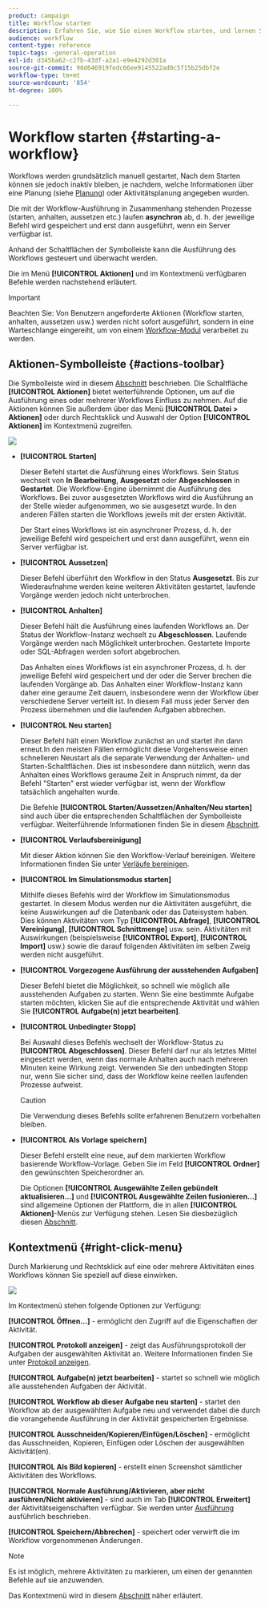 ```yaml
---
product: campaign
title: Workflow starten
description: Erfahren Sie, wie Sie einen Workflow starten, und lernen Sie die Symbolleiste sowie das Kontextmenü für Workflow-Aktionen kennen
audience: workflow
content-type: reference
topic-tags: -general-operation
exl-id: d345ba62-c2fb-43df-a2a1-e9e4292d301a
source-git-commit: 98d646919fedc66ee9145522ad0c5f15b25dbf2e
workflow-type: tm+mt
source-wordcount: '854'
ht-degree: 100%

---
```


# Workflow starten {#starting-a-workflow}

Workflows werden grundsätzlich manuell gestartet, Nach dem Starten können sie jedoch inaktiv bleiben, je nachdem, welche Informationen über eine Planung (siehe [Planung](../../workflow/using/scheduler.md)) oder Aktivitätsplanung angegeben wurden.

Die mit der Workflow-Ausführung in Zusammenhang stehenden Prozesse (starten, anhalten, aussetzen etc.) laufen **asynchron** ab, d. h. der jeweilige Befehl wird gespeichert und erst dann ausgeführt, wenn ein Server verfügbar ist.

Anhand der Schaltflächen der Symbolleiste kann die Ausführung des Workflows gesteuert und überwacht werden.

Die im Menü **[!UICONTROL Aktionen]** und im Kontextmenü verfügbaren Befehle werden nachstehend erläutert.

>[!IMPORTANT]
>
>Beachten Sie: Von Benutzern angeforderte Aktionen (Workflow starten, anhalten, aussetzen usw.) werden nicht sofort ausgeführt, sondern in eine Warteschlange eingereiht, um von einem [Workflow-Modul](../../workflow/using/architecture.md) verarbeitet zu werden.

## Aktionen-Symbolleiste {#actions-toolbar}

Die Symbolleiste wird in diesem [Abschnitt](../../campaign/using/marketing-campaign-deliveries.md#building-the-main-target-in-a-workflow) beschrieben. Die Schaltfläche **[!UICONTROL Aktionen]** bietet weiterführende Optionen, um auf die Ausführung eines oder mehrerer Workflows Einfluss zu nehmen. Auf die Aktionen können Sie außerdem über das Menü **[!UICONTROL Datei > Aktionen]** oder durch Rechtsklick und Auswahl der Option **[!UICONTROL Aktionen]** im Kontextmenü zugreifen.

![](assets/purge_historique.png)

* **[!UICONTROL Starten]**

   Dieser Befehl startet die Ausführung eines Workflows. Sein Status wechselt von **In Bearbeitung**, **Ausgesetzt** oder **Abgeschlossen** in **Gestartet**. Die Workflow-Engine übernimmt die Ausführung des Workflows. Bei zuvor ausgesetzten Workflows wird die Ausführung an der Stelle wieder aufgenommen, wo sie ausgesetzt wurde. In den anderen Fällen starten die Workflows jeweils mit der ersten Aktivität.

   Der Start eines Workflows ist ein asynchroner Prozess, d. h. der jeweilige Befehl wird gespeichert und erst dann ausgeführt, wenn ein Server verfügbar ist.

* **[!UICONTROL Aussetzen]**

   Dieser Befehl überführt den Workflow in den Status **Ausgesetzt**. Bis zur Wiederaufnahme werden keine weiteren Aktivitäten gestartet, laufende Vorgänge werden jedoch nicht unterbrochen.

* **[!UICONTROL Anhalten]**

   Dieser Befehl hält die Ausführung eines laufenden Workflows an. Der Status der Workflow-Instanz wechselt zu **Abgeschlossen**. Laufende Vorgänge werden nach Möglichkeit unterbrochen. Gestartete Importe oder SQL-Abfragen werden sofort abgebrochen.

   Das Anhalten eines Workflows ist ein asynchroner Prozess, d. h. der jeweilige Befehl wird gespeichert und der oder die Server brechen die laufenden Vorgänge ab. Das Anhalten einer Workflow-Instanz kann daher eine geraume Zeit dauern, insbesondere wenn der Workflow über verschiedene Server verteilt ist. In diesem Fall muss jeder Server den Prozess übernehmen und die laufenden Aufgaben abbrechen.

* **[!UICONTROL Neu starten]**

   Dieser Befehl hält einen Workflow zunächst an und startet ihn dann erneut.In den meisten Fällen ermöglicht diese Vorgehensweise einen schnelleren Neustart als die separate Verwendung der Anhalten- und Starten-Schaltflächen. Dies ist insbesondere dann nützlich, wenn das Anhalten eines Workflows geraume Zeit in Anspruch nimmt, da der Befehl &quot;Starten&quot; erst wieder verfügbar ist, wenn der Workflow tatsächlich angehalten wurde.

   Die Befehle **[!UICONTROL Starten/Aussetzen/Anhalten/Neu starten]** sind auch über die entsprechenden Schaltflächen der Symbolleiste verfügbar. Weiterführende Informationen finden Sie in diesem [Abschnitt](../../campaign/using/marketing-campaign-deliveries.md#creating-a-targeting-workflow).

* **[!UICONTROL Verlaufsbereinigung]**

   Mit dieser Aktion können Sie den Workflow-Verlauf bereinigen. Weitere Informationen finden Sie unter [Verläufe bereinigen](../../workflow/using/monitoring-workflow-execution.md#purging-the-logs).

* **[!UICONTROL Im Simulationsmodus starten]**

   Mithilfe dieses Befehls wird der Workflow im Simulationsmodus gestartet. In diesem Modus werden nur die Aktivitäten ausgeführt, die keine Auswirkungen auf die Datenbank oder das Dateisystem haben. Dies können Aktivitäten vom Typ **[!UICONTROL Abfrage]**, **[!UICONTROL Vereinigung]**, **[!UICONTROL Schnittmenge]** usw. sein. Aktivitäten mit Auswirkungen (beispielsweise **[!UICONTROL Export]**, **[!UICONTROL Import]** usw.) sowie die darauf folgenden Aktivitäten im selben Zweig werden nicht ausgeführt.

* **[!UICONTROL Vorgezogene Ausführung der ausstehenden Aufgaben]**

   Dieser Befehl bietet die Möglichkeit, so schnell wie möglich alle ausstehenden Aufgaben zu starten. Wenn Sie eine bestimmte Aufgabe starten möchten, klicken Sie auf die entsprechende Aktivität und wählen Sie **[!UICONTROL Aufgabe(n) jetzt bearbeiten]**.

* **[!UICONTROL Unbedingter Stopp]**

   Bei Auswahl dieses Befehls wechselt der Workflow-Status zu **[!UICONTROL Abgeschlossen]**. Dieser Befehl darf nur als letztes Mittel eingesetzt werden, wenn das normale Anhalten auch nach mehreren Minuten keine Wirkung zeigt. Verwenden Sie den unbedingten Stopp nur, wenn Sie sicher sind, dass der Workflow keine reellen laufenden Prozesse aufweist.

   >[!CAUTION]
   >
   >Die Verwendung dieses Befehls sollte erfahrenen Benutzern vorbehalten bleiben.

* **[!UICONTROL Als Vorlage speichern]**

   Dieser Befehl erstellt eine neue, auf dem markierten Workflow basierende Workflow-Vorlage. Geben Sie im Feld **[!UICONTROL Ordner]** den gewünschten Speicherordner an.

   Die Optionen **[!UICONTROL Ausgewählte Zeilen gebündelt aktualisieren...]** und **[!UICONTROL Ausgewählte Zeilen fusionieren...]** sind allgemeine Optionen der Plattform, die in allen **[!UICONTROL Aktionen]**-Menüs zur Verfügung stehen. Lesen Sie diesbezüglich diesen [Abschnitt](../../platform/using/updating-data.md).

## Kontextmenü {#right-click-menu}

Durch Markierung und Rechtsklick auf eine oder mehrere Aktivitäten eines Workflows können Sie speziell auf diese einwirken.

![](assets/contextual_menu.png)

Im Kontextmenü stehen folgende Optionen zur Verfügung:

**[!UICONTROL Öffnen...]** - ermöglicht den Zugriff auf die Eigenschaften der Aktivität.

**[!UICONTROL Protokoll anzeigen]** - zeigt das Ausführungsprotokoll der Aufgaben der ausgewählten Aktivität an. Weitere Informationen finden Sie unter [Protokoll anzeigen](../../workflow/using/monitoring-workflow-execution.md#displaying-logs).

**[!UICONTROL Aufgabe(n) jetzt bearbeiten]** - startet so schnell wie möglich alle ausstehenden Aufgaben der Aktivität.

**[!UICONTROL Workflow ab dieser Aufgabe neu starten]** - startet den Workflow ab der ausgewählten Aufgabe neu und verwendet dabei die durch die vorangehende Ausführung in der Aktivität gespeicherten Ergebnisse.

**[!UICONTROL Ausschneiden/Kopieren/Einfügen/Löschen]** - ermöglicht das Ausschneiden, Kopieren, Einfügen oder Löschen der ausgewählten Aktivität(en).

**[!UICONTROL Als Bild kopieren]** - erstellt einen Screenshot sämtlicher Aktivitäten des Workflows.

**[!UICONTROL Normale Ausführung/Aktivieren, aber nicht ausführen/Nicht aktivieren]** - sind auch im Tab **[!UICONTROL Erweitert]** der Aktivitätseigenschaften verfügbar. Sie werden unter [Ausführung](../../workflow/using/advanced-parameters.md#execution) ausführlich beschrieben.

**[!UICONTROL Speichern/Abbrechen]** - speichert oder verwirft die im Workflow vorgenommenen Änderungen.

>[!NOTE]
>
>Es ist möglich, mehrere Aktivitäten zu markieren, um einen der genannten Befehle auf sie anzuwenden.

Das Kontextmenü wird in diesem [Abschnitt](../../campaign/using/marketing-campaign-deliveries.md#executing-a-workflow) näher erläutert.

